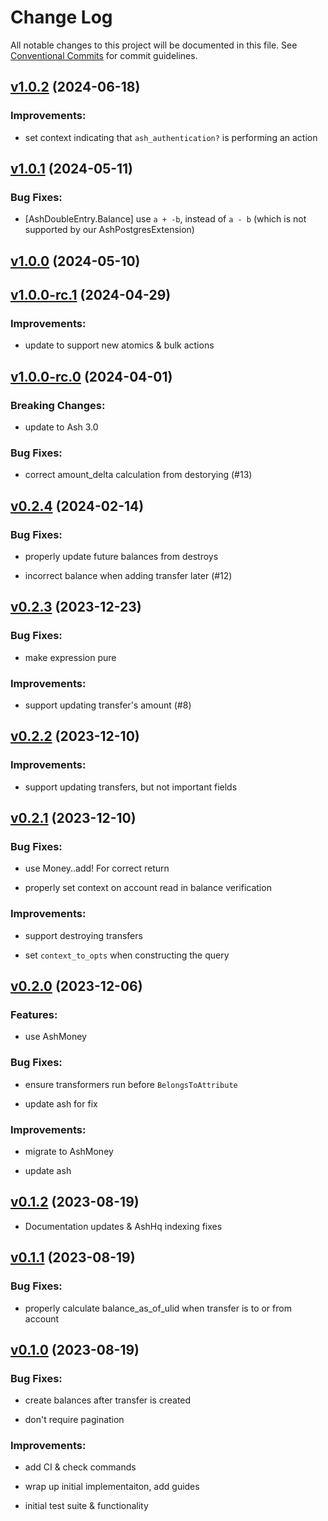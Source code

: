 # Change Log

All notable changes to this project will be documented in this file.
See [Conventional Commits](Https://conventionalcommits.org) for commit guidelines.

<!-- changelog -->

## [v1.0.2](https://github.com/ash-project/ash_double_entry/compare/v1.0.1...v1.0.2) (2024-06-18)




### Improvements:

* set context indicating that `ash_authentication?` is performing an action

## [v1.0.1](https://github.com/ash-project/ash_double_entry/compare/v1.0.0...v1.0.1) (2024-05-11)

### Bug Fixes:

- [AshDoubleEntry.Balance] use `a + -b`, instead of `a - b` (which is not supported by our AshPostgresExtension)

## [v1.0.0](https://github.com/ash-project/ash_double_entry/compare/v1.0.0-rc.1...v1.0.0) (2024-05-10)

## [v1.0.0-rc.1](https://github.com/ash-project/ash_double_entry/compare/v1.0.0-rc.0...v1.0.0-rc.1) (2024-04-29)

### Improvements:

- update to support new atomics & bulk actions

## [v1.0.0-rc.0](https://github.com/ash-project/ash_double_entry/compare/v0.2.4...v1.0.0-rc.0) (2024-04-01)

### Breaking Changes:

- update to Ash 3.0

### Bug Fixes:

- correct amount_delta calculation from destorying (#13)

## [v0.2.4](https://github.com/ash-project/ash_double_entry/compare/v0.2.3...v0.2.4) (2024-02-14)

### Bug Fixes:

- properly update future balances from destroys

- incorrect balance when adding transfer later (#12)

## [v0.2.3](https://github.com/ash-project/ash_double_entry/compare/v0.2.2...v0.2.3) (2023-12-23)

### Bug Fixes:

- make expression pure

### Improvements:

- support updating transfer's amount (#8)

## [v0.2.2](https://github.com/ash-project/ash_double_entry/compare/v0.2.1...v0.2.2) (2023-12-10)

### Improvements:

- support updating transfers, but not important fields

## [v0.2.1](https://github.com/ash-project/ash_double_entry/compare/v0.2.0...v0.2.1) (2023-12-10)

### Bug Fixes:

- use Money..add! For correct return

- properly set context on account read in balance verification

### Improvements:

- support destroying transfers

- set `context_to_opts` when constructing the query

## [v0.2.0](https://github.com/ash-project/ash_double_entry/compare/v0.1.2...v0.2.0) (2023-12-06)

### Features:

- use AshMoney

### Bug Fixes:

- ensure transformers run before `BelongsToAttribute`

- update ash for fix

### Improvements:

- migrate to AshMoney

- update ash

## [v0.1.2](https://github.com/ash-project/ash_double_entry/compare/v0.1.1...v0.1.2) (2023-08-19)

- Documentation updates & AshHq indexing fixes

## [v0.1.1](https://github.com/ash-project/ash_double_entry/compare/v0.1.0...v0.1.1) (2023-08-19)

### Bug Fixes:

- properly calculate balance_as_of_ulid when transfer is to or from account

## [v0.1.0](https://github.com/ash-project/ash_double_entry/compare/v0.1.0...v0.1.0) (2023-08-19)

### Bug Fixes:

- create balances after transfer is created

- don't require pagination

### Improvements:

- add CI & check commands

- wrap up initial implementaiton, add guides

- initial test suite & functionality
